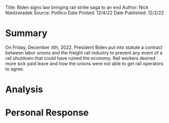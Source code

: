 Title: Biden signs law bringing rail strike saga to an end
Author: Nick Niedzwiadek
Source: Politico
Date Printed: 12/4/22
Date Published: 12/2/22

# Summary
On Friday, December 4th, 2022, President Biden put into statute a contract between labor unions and the freight rail industry to prevent any event of a rail shutdown that could have ruined the economy. Rail workers desired more sick paid leave and how the unions were not able to get rail operators to agree. 
# Analysis
# Personal Response
